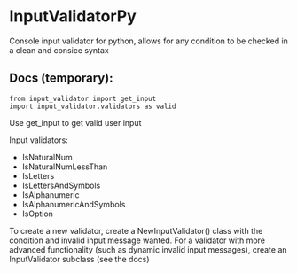 # InputValidatorPy
Console input validator for python, allows for any condition to be checked in a clean and consice syntax


## Docs (temporary):
```
from input_validator import get_input
import input_validator.validators as valid
```

Use get_input to get valid user input

Input validators:
- IsNaturalNum
- IsNaturalNumLessThan
- IsLetters
- IsLettersAndSymbols
- IsAlphanumeric
- IsAlphanumericAndSymbols
- IsOption

To create a new validator, 
    create a NewInputValidator() class with the condition and invalid input message wanted.
For a validator with more advanced functionality (such as dynamic invalid input messages), 
    create an InputValidator subclass (see the docs)